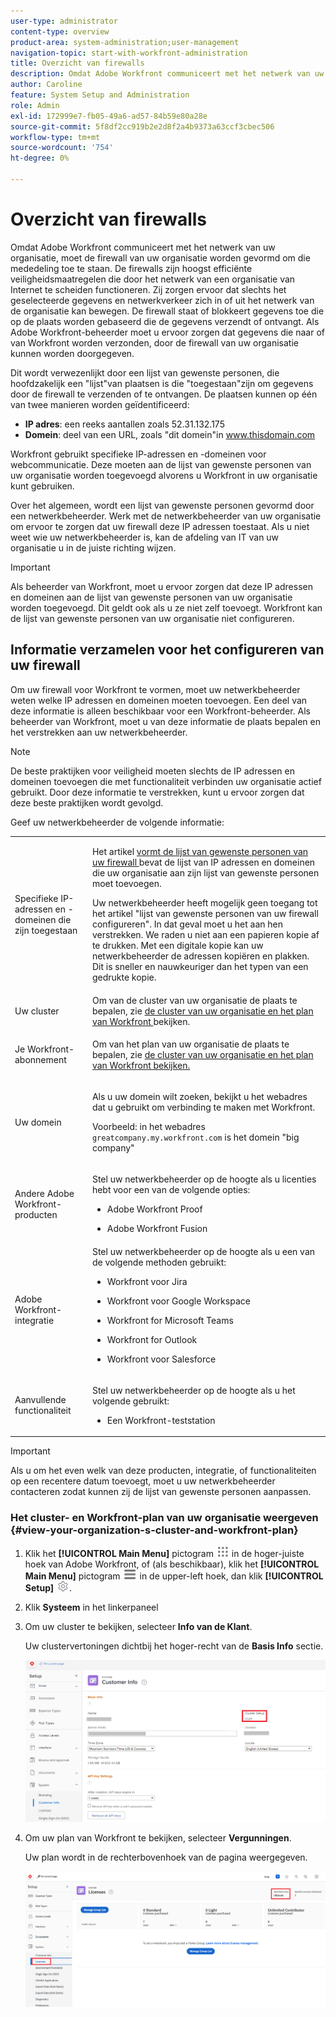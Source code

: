 ```yaml
---
user-type: administrator
content-type: overview
product-area: system-administration;user-management
navigation-topic: start-with-workfront-administration
title: Overzicht van firewalls
description: Omdat Adobe Workfront communiceert met het netwerk van uw organisatie, moet de firewall van uw organisatie worden gevormd om die mededeling toe te staan. De firewalls zijn hoogst efficiënte veiligheidsmaatregelen die door het netwerk van een organisatie van Internet te scheiden functioneren. Zij zorgen ervoor dat slechts het geselecteerde gegevens en netwerkverkeer zich in of uit het netwerk van de organisatie kan bewegen. De firewall staat of blokkeert gegevens toe die op de plaats worden gebaseerd die de gegevens verzendt of ontvangt. Als Adobe Workfront-beheerder moet u ervoor zorgen dat gegevens die naar of van Workfront worden verzonden, door de firewall van uw organisatie kunnen worden doorgegeven.
author: Caroline
feature: System Setup and Administration
role: Admin
exl-id: 172999e7-fb05-49a6-ad57-84b59e80a28e
source-git-commit: 5f8df2cc919b2e2d8f2a4b9373a63ccf3cbec506
workflow-type: tm+mt
source-wordcount: '754'
ht-degree: 0%

---
```


# Overzicht van firewalls

Omdat Adobe Workfront communiceert met het netwerk van uw organisatie, moet de firewall van uw organisatie worden gevormd om die mededeling toe te staan. De firewalls zijn hoogst efficiënte veiligheidsmaatregelen die door het netwerk van een organisatie van Internet te scheiden functioneren. Zij zorgen ervoor dat slechts het geselecteerde gegevens en netwerkverkeer zich in of uit het netwerk van de organisatie kan bewegen. De firewall staat of blokkeert gegevens toe die op de plaats worden gebaseerd die de gegevens verzendt of ontvangt. Als Adobe Workfront-beheerder moet u ervoor zorgen dat gegevens die naar of van Workfront worden verzonden, door de firewall van uw organisatie kunnen worden doorgegeven.

Dit wordt verwezenlijkt door een lijst van gewenste personen, die hoofdzakelijk een &quot;lijst&quot;van plaatsen is die &quot;toegestaan&quot;zijn om gegevens door de firewall te verzenden of te ontvangen. De plaatsen kunnen op één van twee manieren worden geïdentificeerd:

* **IP adres**: een reeks aantallen zoals 52.31.132.175
* **Domein**: deel van een URL, zoals &quot;dit domein&quot;in www.thisdomain.com

Workfront gebruikt specifieke IP-adressen en -domeinen voor webcommunicatie. Deze moeten aan de lijst van gewenste personen van uw organisatie worden toegevoegd alvorens u Workfront in uw organisatie kunt gebruiken.

Over het algemeen, wordt een lijst van gewenste personen gevormd door een netwerkbeheerder. Werk met de netwerkbeheerder van uw organisatie om ervoor te zorgen dat uw firewall deze IP adressen toestaat. Als u niet weet wie uw netwerkbeheerder is, kan de afdeling van IT van uw organisatie u in de juiste richting wijzen.

>[!IMPORTANT]
>
>Als beheerder van Workfront, moet u ervoor zorgen dat deze IP adressen en domeinen aan de lijst van gewenste personen van uw organisatie worden toegevoegd. Dit geldt ook als u ze niet zelf toevoegt. Workfront kan de lijst van gewenste personen van uw organisatie niet configureren.

## Informatie verzamelen voor het configureren van uw firewall

Om uw firewall voor Workfront te vormen, moet uw netwerkbeheerder weten welke IP adressen en domeinen moeten toevoegen. Een deel van deze informatie is alleen beschikbaar voor een Workfront-beheerder. Als beheerder van Workfront, moet u van deze informatie de plaats bepalen en het verstrekken aan uw netwerkbeheerder.

>[!NOTE]
>
>De beste praktijken voor veiligheid moeten slechts de IP adressen en domeinen toevoegen die met functionaliteit verbinden uw organisatie actief gebruikt. Door deze informatie te verstrekken, kunt u ervoor zorgen dat deze beste praktijken wordt gevolgd.

Geef uw netwerkbeheerder de volgende informatie:

<table style="table-layout:auto"> 
 <col> 
 <col> 
 <tbody> 
  <tr> 
   <td role="rowheader">Specifieke IP-adressen en -domeinen die zijn toegestaan</td> 
   <td> <p>Het artikel <a href="../../administration-and-setup/get-started-wf-administration/configure-your-firewall.md" class="MCXref xref"> vormt de lijst van gewenste personen van uw firewall </a> bevat de lijst van IP adressen en domeinen die uw organisatie aan zijn lijst van gewenste personen moet toevoegen. </p> <p>Uw netwerkbeheerder heeft mogelijk geen toegang tot het artikel "lijst van gewenste personen van uw firewall configureren". In dat geval moet u het aan hen verstrekken. We raden u niet aan een papieren kopie af te drukken. Met een digitale kopie kan uw netwerkbeheerder de adressen kopiëren en plakken. Dit is sneller en nauwkeuriger dan het typen van een gedrukte kopie.</p> </td> 
  </tr> 
  <tr> 
   <td role="rowheader">Uw cluster</td> 
   <td>Om van de cluster van uw organisatie de plaats te bepalen, zie <a href="#view-your-organization-s-cluster-and-workfront-plan" class="MCXref xref"> de cluster van uw organisatie en het plan van Workfront </a> bekijken.</td> 
  </tr> 
  <tr> 
   <td role="rowheader">Je Workfront-abonnement</td> 
   <td> <p>Om van het plan van uw organisatie de plaats te bepalen, zie <a href="#view-your-organization-s-cluster-and-workfront-plan" class="MCXref xref"> de cluster van uw organisatie en het plan van Workfront bekijken.</a></p> </td> 
  </tr> 
  <tr> 
   <td role="rowheader">Uw domein</td> 
   <td> <p>Als u uw domein wilt zoeken, bekijkt u het webadres dat u gebruikt om verbinding te maken met Workfront.</p> <p>Voorbeeld: in het webadres <code>greatcompany.my.workfront.com</code> is het domein "big company"</p> </td> 
  </tr> 
  <tr> 
   <td role="rowheader">Andere Adobe Workfront-producten</td> 
   <td> <p>Stel uw netwerkbeheerder op de hoogte als u licenties hebt voor een van de volgende opties:</p> 
    <ul> 
     <li> <p>Adobe Workfront Proof</p> </li> 
     <li> <p>Adobe Workfront Fusion </p> </li> 
    </ul> </td> 
  </tr> 
  <tr> 
   <td role="rowheader">Adobe Workfront-integratie</td> 
   <td>Stel uw netwerkbeheerder op de hoogte als u een van de volgende methoden gebruikt:
    <ul>
     <li><p>Workfront voor Jira</p></li>
     <li><p>Workfront voor Google Workspace</p></li>
     <li><p>Workfront for Microsoft Teams</p></li>
     <li><p>Workfront for Outlook</p></li>
     <li><p>Workfront voor Salesforce</p></li>
    </ul></td> 
  </tr> 
  <tr> 
   <td role="rowheader">Aanvullende functionaliteit</td> 
   <td> <p>Stel uw netwerkbeheerder op de hoogte als u het volgende gebruikt:</p> 
    <ul> 
     <li> <p>Een Workfront-teststation</p> </li> 
    </ul> </td>
  </tr> 
 </tbody> 
</table>

>[!IMPORTANT]
>
>Als u om het even welk van deze producten, integratie, of functionaliteiten op een recentere datum toevoegt, moet u uw netwerkbeheerder contacteren zodat kunnen zij de lijst van gewenste personen aanpassen.

### Het cluster- en Workfront-plan van uw organisatie weergeven {#view-your-organization-s-cluster-and-workfront-plan}

1. Klik het **[!UICONTROL Main Menu]** pictogram ![ Belangrijkste Menu ](/help/_includes/assets/main-menu-icon.png) in de hoger-juiste hoek van Adobe Workfront, of (als beschikbaar), klik het **[!UICONTROL Main Menu]** pictogram ![ Belangrijkste Menu ](/help/_includes/assets/main-menu-icon-left-nav.png) in de upper-left hoek, dan klik **[!UICONTROL Setup]** ![ pictogram van de Opstelling ](/help/_includes/assets/gear-icon-setup.png).

1. Klik **Systeem** in het linkerpaneel
1. Om uw cluster te bekijken, selecteer **Info van de Klant**.

   Uw clustervertoningen dichtbij het hoger-recht van de **Basis Info** sectie.

   ![](assets/locate-cluster.png)

1. Om uw plan van Workfront te bekijken, selecteer **Vergunningen**.

   Uw plan wordt in de rechterbovenhoek van de pagina weergegeven.

   ![](assets/locate-plan.png)
